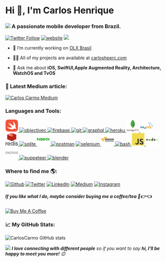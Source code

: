 <h1>Hi 👋, I'm Carlos Henrique</h1>
<h3><img src="https://media.giphy.com/media/WUlplcMpOCEmTGBtBW/giphy.gif" width="30">  A passionate mobile developer from Brazil.</h3>


[![Twitter Follow](https://img.shields.io/twitter/follow/carloshperc?label=Follow)](https://twitter.com/intent/follow?screen_name=carloshperc)
[![website](https://img.shields.io/badge/Website-46a2f1.svg?&style=flat-square&logo=Google-Chrome&logoColor=white&link=https://carloshhperc.me/)](https://carloshperc.me/)
![](https://visitor-badge.glitch.me/badge?page_id=carloshperc)



- 🔭 I’m currently working on [OLX Brasil](https://apps.apple.com/br/app/olx-compra-e-venda-online/id692808319?l=en)

- 👨‍💻 All of my projects are available at [carloshperc.com](https://carloshperc.com)

<!--- - 📝 I regularly write articles on [carloshperc.medium.com](carloshperc.medium.com) --->

- 💬 Ask me about **iOS, SwiftUI,Apple Augmented Reality, Architecture, WatchOS and TvOS**



<h3>📖 Latest Medium article:</h3>

<p>
 
 [![Carlos Carmo Medium](https://github-readme-medium.vercel.app/?username=carloshperc)](https://medium.com/@carloshperc)

</p>

<h3 align="left">Languages and Tools:</h3>
<p aligh="left">
 <a href="https://developer.apple.com/swift/" target="_blank"> <img src="https://raw.githubusercontent.com/devicons/devicon/master/icons/swift/swift-original.svg" alt="swift" width="40" height="40"/> </a> <a href="https://developer.apple.com/library/archive/documentation/Cocoa/Conceptual/ProgrammingWithObjectiveC/Introduction/Introduction.html" target="_blank"> <img src="https://www.vectorlogo.zone/logos/apple_objectivec/apple_objectivec-icon.svg" alt="objectivec" width="40" height="40"/> </a>
<a href="https://firebase.google.com/" target="_blank"> <img src="https://www.vectorlogo.zone/logos/firebase/firebase-icon.svg" alt="firebase" width="40" height="40"/> <a> 
<a href="https://git-scm.com/" target="_blank"> <img src="https://www.vectorlogo.zone/logos/git-scm/git-scm-icon.svg" alt="git" width="40" height="40"/> </a> 
<a href="https://graphql.org" target="_blank"> <img src="https://www.vectorlogo.zone/logos/graphql/graphql-icon.svg" alt="graphql" width="40" height="40"/> </a> 
<a href="https://heroku.com" target="_blank"> <img src="https://www.vectorlogo.zone/logos/heroku/heroku-icon.svg" alt="heroku" width="40" height="40"/> </a>
<a href="https://www.mongodb.com/" target="_blank"> <img src="https://raw.githubusercontent.com/devicons/devicon/master/icons/mongodb/mongodb-original-wordmark.svg" alt="mongodb" width="40" height="40"/> </a> 
 <a href="https://www.mysql.com/" target="_blank"> <img src="https://raw.githubusercontent.com/devicons/devicon/master/icons/mysql/mysql-original-wordmark.svg" alt="mysql" width="40" height="40"/> </a> 
 <a href="https://redis.io" target="_blank"> <img src="https://raw.githubusercontent.com/devicons/devicon/master/icons/redis/redis-original-wordmark.svg" alt="redis" width="40" height="40"/> </a> 
 <a href="https://www.sqlite.org/" target="_blank"> <img src="https://www.vectorlogo.zone/logos/sqlite/sqlite-icon.svg" alt="sqlite" width="40" height="40"/> </a>
 <a href="https://www.nginx.com" target="_blank"> <img src="https://raw.githubusercontent.com/devicons/devicon/master/icons/nginx/nginx-original.svg" alt="nginx" width="40" height="40"/> </a> 
<a href="https://postman.com" target="_blank"> <img src="https://www.vectorlogo.zone/logos/getpostman/getpostman-icon.svg" alt="postman" width="40" height="40"/></a> <a href="https://www.selenium.dev" target="_blank"> <img src="https://raw.githubusercontent.com/detain/svg-logos/780f25886640cef088af994181646db2f6b1a3f8/svg/selenium-logo.svg" alt="selenium" width="40" height="40"/> </a> 
<a href="https://aws.amazon.com" target="_blank"> <img src="https://raw.githubusercontent.com/devicons/devicon/master/icons/amazonwebservices/amazonwebservices-original-wordmark.svg" alt="aws" width="40" height="40"/> </a> 
 <a href="https://www.gnu.org/software/bash/" target="_blank"> <img src="https://www.vectorlogo.zone/logos/gnu_bash/gnu_bash-icon.svg" alt="bash" width="40" height="40"/> <a>
<a href="https://developer.mozilla.org/en-US/docs/Web/JavaScript" target="_blank"> <img src="https://raw.githubusercontent.com/devicons/devicon/master/icons/javascript/javascript-original.svg" alt="javascript" width="40" height="40"/> </a> 
<a href="https://nodejs.org" target="_blank"> <img src="https://raw.githubusercontent.com/devicons/devicon/master/icons/nodejs/nodejs-original-wordmark.svg" alt="nodejs" width="40" height="40"/> </a> 
<a href="https://expressjs.com" target="_blank"> <img src="https://raw.githubusercontent.com/devicons/devicon/master/icons/express/express-original-wordmark.svg" alt="express" width="40" height="40"/> </a> 
<a href="https://github.com/puppeteer/puppeteer" target="_blank"> <img src="https://www.vectorlogo.zone/logos/pptrdev/pptrdev-official.svg" alt="puppeteer" width="40" height="40"/> </a> 
<a href="https://www.blender.org/" target="_blank"> <img src="https://download.blender.org/branding/community/blender_community_badge_white.svg" alt="blender" width="40" height="40"/> </a>
</p>


<h3>Where to find me 🌎:</h3>
<p><a href="https://github.com/carloshpdoc" target="_blank"><img alt="Github" src="https://img.shields.io/badge/GitHub-%2312100E.svg?&style=for-the-badge&logo=Github&logoColor=white" /></a> <a href="https://twitter.com/Carloshperc" target="_blank"><img alt="Twitter" src="https://img.shields.io/badge/twitter-%231DA1F2.svg?&style=for-the-badge&logo=twitter&logoColor=white" /></a> <a href="https://www.linkedin.com/in/carloshperc" target="_blank"><img alt="LinkedIn" src="https://img.shields.io/badge/linkedin-%230077B5.svg?&style=for-the-badge&logo=linkedin&logoColor=white" /></a> <a href="https://medium.com/@carloshperc" target="_blank"><img alt="Medium" src="https://img.shields.io/badge/medium-%2312100E.svg?&style=for-the-badge&logo=medium&logoColor=white" /></a>
 <a href="https://www.instagram.com/carloshperc/" target="_blank"> <img alt="Instagram" src="https://img.shields.io/badge/INSTAGRAM%20-%23E4405F.svg?&style=for-the-badge&logo=Instagram&logoColor=white"/></a>
</p>


<h5>
   <i>If you like what I do, maybe consider buying me a coffee/tea 🥺👉👈</i>
</h5>
  
<a href="https://www.buymeacoffee.com/carloshperc" target="_blank"><img src="https://cdn.buymeacoffee.com/buttons/v2/default-red.png" alt="Buy Me A Coffee" width="150" ></a>


<h3>📈 My GitHub Stats:</h3>

![CarlosCarmo GitHub stats](https://github-readme-stats.vercel.app/api?username=carloshpdoc&count_private=true)

<img src="https://media.giphy.com/media/LnQjpWaON8nhr21vNW/giphy.gif" width="60"> <em><b>I love connecting with different people</b> so if you want to say <b>hi, I'll be happy to meet you more!</b> 😊</em>

